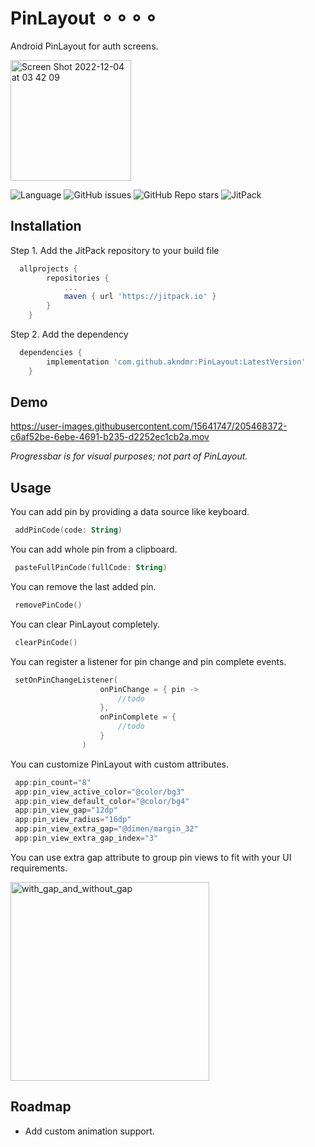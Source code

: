 # PinLayout ⚬⚬⚬⚬
Android PinLayout for auth screens.

<img width="193" alt="Screen Shot 2022-12-04 at 03 42 09" src="https://user-images.githubusercontent.com/15641747/205468291-4aee9855-df47-4887-8ced-b075baf61931.png">


![Language](https://img.shields.io/github/languages/top/akndmr/PinLayout) 
![GitHub issues](https://img.shields.io/github/issues/akndmr/PinLayout)
![GitHub Repo stars](https://img.shields.io/github/stars/akndmr/PinLayout?style=social)
![JitPack](https://img.shields.io/jitpack/version/com.github.akndmr/PinLayout)

## Installation

Step 1. Add the JitPack repository to your build file

```gradle
  allprojects {
		repositories {
			...
			maven { url 'https://jitpack.io' }
		}
	}
```

Step 2. Add the dependency

```gradle
  dependencies {
	    implementation 'com.github.akndmr:PinLayout:LatestVersion'
	}
```
    

## Demo
https://user-images.githubusercontent.com/15641747/205468372-c6af52be-6ebe-4691-b235-d2252ec1cb2a.mov

_Progressbar is for visual purposes; not part of PinLayout._



## Usage

You can add pin by providing a data source like keyboard.
```kotlin
 addPinCode(code: String)
```

You can add whole pin from a clipboard.
```kotlin
 pasteFullPinCode(fullCode: String)
```


You can remove the last added pin.
```kotlin
 removePinCode()
```

You can clear PinLayout completely.
```kotlin
 clearPinCode()
```

You can register a listener for pin change and pin complete events.
```kotlin
 setOnPinChangeListener(
                    onPinChange = { pin ->
                        //todo
                    },
                    onPinComplete = {
                        //todo
                    }
                )
```

You can customize PinLayout with custom attributes. 
```kotlin
 app:pin_count="8"
 app:pin_view_active_color="@color/bg3"
 app:pin_view_default_color="@color/bg4"
 app:pin_view_gap="12dp"
 app:pin_view_radius="16dp"
 app:pin_view_extra_gap="@dimen/margin_32"
 app:pin_view_extra_gap_index="3"
```
You can use extra gap attribute to group pin views to fit with your UI requirements.

<img width="318" alt="with_gap_and_without_gap" src="https://user-images.githubusercontent.com/15641747/206033783-b325c327-c434-4cbd-ac2f-a38ce9905700.png">


## Roadmap

- Add custom animation support.

